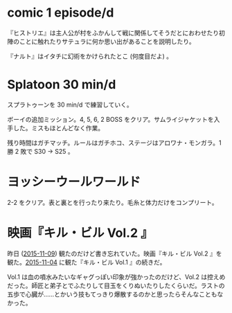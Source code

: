 # comic 1 episode/d

『ヒストリエ』は主人公が村をふかんして戦に関係してそうだとにおわせたり初陣のことに触れたりサテュラに何か思い出があることを説明したり。

『ナルト』はイタチに幻術をかけられたとこ (何度目だよ) 。

# Splatoon 30 min/d

スプラトゥーンを 30 min/d で練習していく。

ボーイの追加ミッション。4, 5, 6, 2 BOSS をクリア。サムライジャケットを入手した。ミスもほとんどなく作業。

残り時間はガチマッチ。ルールはガチホコ、ステージはアロワナ・モンガラ。1 勝 2 敗で S30 → S25 。

# ヨッシーウールワールド

2-2 をクリア。表と裏とを行ったり来たり。毛糸と体力だけをコンプリート。

# 映画『キル・ビル Vol.2 』

昨日 ([2015-11-09][]) 観たのだけど書き忘れていた。映画『キル・ビル Vol.2 』を観た。[2015-11-04][] に観た『キル・ビル Vol.1 』の続きだ。

Vol.1 は血の噴水みたいなギャグっぽい印象が強かったのだけど、Vol.2 は控えめだった。師匠と弟子とでふたりして目玉をくりぬいたりしたくらいだ。ラストの五歩で心臓が……とかいう技もてっきり爆散するのかと思ったらそんなこともなかった。

[2015-11-04]: https://blog.bouzuya.net/2015/11/04/
[2015-11-09]: https://blog.bouzuya.net/2015/11/09/
